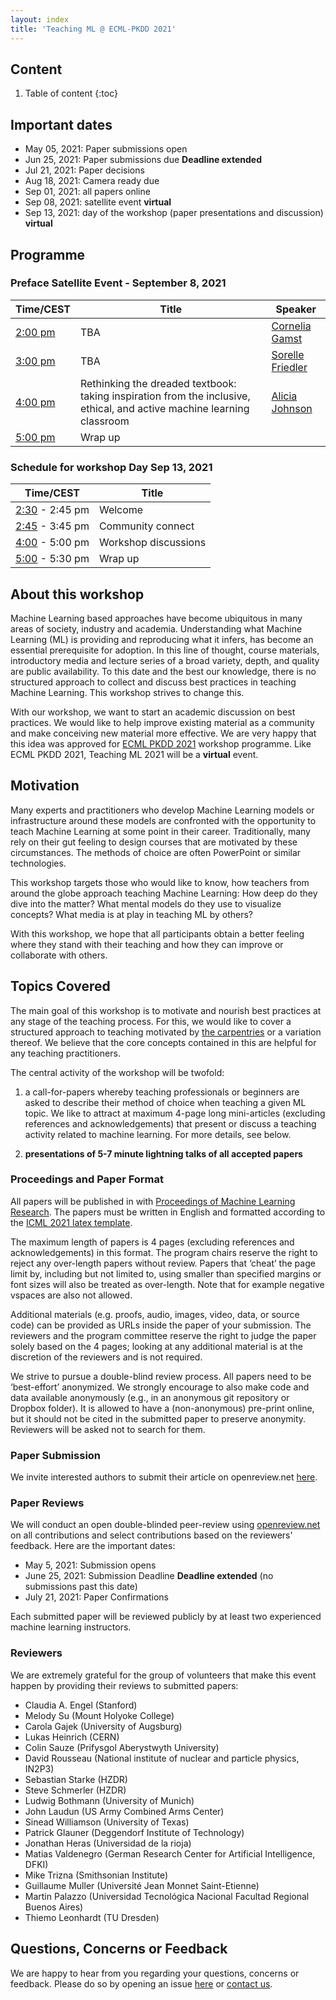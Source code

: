 ```yaml
---
layout: index
title: 'Teaching ML @ ECML-PKDD 2021'
---
```


## Content

1. Table of content
{:toc}

## Important dates

* May 05, 2021: Paper submissions open
* Jun 25, 2021: Paper submissions due **Deadline extended**
* Jul 21, 2021: Paper decisions
* Aug 18, 2021: Camera ready due
* Sep 01, 2021: all papers online
* Sep 08, 2021: satellite event **virtual** 
* Sep 13, 2021: day of the workshop (paper presentations and discussion) **virtual** 

## Programme

### Preface Satellite Event - September 8, 2021

| Time/CEST                                                    | Title                                                        | Speaker                                                      |
| ------------------------------------------------------------ | ------------------------------------------------------------ | ------------------------------------------------------------ |
| [2:00 pm](https://www.timeanddate.com/worldclock/fixedtime.html?iso=20200908T1200) | TBA                                                          | [Cornelia Gamst](https://neuland21.de/team/cornelia-gamst/)  |
| [3:00 pm](https://www.timeanddate.com/worldclock/fixedtime.html?iso=20200908T1300) | TBA                                                          | [Sorelle Friedler](http://sorelle.friedler.net/)             |
| [4:00 pm](https://www.timeanddate.com/worldclock/fixedtime.html?iso=20200908T1400) | Rethinking the dreaded textbook: taking inspiration from the inclusive, ethical, and active machine learning classroom | [Alicia Johnson](https://www.macalester.edu/mscs/facultystaff/aliciajohnson/) |
| [5:00 pm](https://www.timeanddate.com/worldclock/fixedtime.html?iso=20200908T1500) | Wrap up                                                      |                                                              |

### Schedule for workshop Day Sep 13, 2021

| Time/CEST | Title   |
| --------- | ------- |
| [2:30](https://www.timeanddate.com/worldclock/fixedtime.html?iso=20200913T1430) - 2:45 pm | Welcome        |
| [2:45](https://www.timeanddate.com/worldclock/fixedtime.html?iso=20200913T1445) - 3:45 pm | Community connect |
| [4:00](https://www.timeanddate.com/worldclock/fixedtime.html?iso=20200913T1400) - 5:00 pm | Workshop discussions |
| [5:00](https://www.timeanddate.com/worldclock/fixedtime.html?iso=20200913T1500) - 5:30 pm | Wrap up |



## About this workshop

Machine Learning based approaches have become ubiquitous in many areas of society, industry and academia. Understanding what Machine Learning (ML) is providing and reproducing what it infers, has become an essential prerequisite for adoption. In this line of thought, course materials, introductory media and lecture series of a broad variety, depth, and quality are public availability. To this date and the best our knowledge, there is no structured approach to collect and discuss best practices in teaching Machine Learning. This workshop strives to change this. 

With our workshop, we want to start an academic discussion on best practices. We would like to help improve existing material as a community and make conceiving new material more effective. We are very happy that this idea was approved for [ECML PKDD 2021](https://2021.ecmlpkdd.org/?page_id=1705) workshop programme. Like ECML PKDD 2021, Teaching ML 2021 will be a **virtual** event.  

## Motivation

Many experts and practitioners who develop Machine Learning models or infrastructure around these models are confronted with the opportunity to teach Machine Learning at some point in their career. Traditionally, many rely on their gut feeling to design courses that are motivated by these circumstances. The methods of choice are often PowerPoint or similar technologies.

This workshop targets those who would like to know, how teachers from around the globe approach teaching Machine Learning: How deep do they dive into the matter? What mental models do they use to visualize concepts? What media is at play in teaching ML by others? 

With this workshop, we hope that all participants obtain a better feeling where they stand with their teaching and how they can improve or collaborate with others.

## Topics Covered

The main goal of this workshop is to motivate and nourish best practices at any stage of the teaching process. For this, we would like to cover a structured approach to teaching motivated by [the carpentries](https://cdh.carpentries.org/) or a variation thereof. We believe that the core concepts contained in this are helpful for any teaching practitioners. 

The central activity of the workshop will be twofold: 

1. a call-for-papers whereby teaching professionals or beginners are asked to describe their method of choice when teaching a given ML topic. We like to attract at maximum 4-page long mini-articles (excluding references and acknowledgements) that present or discuss a teaching activity related to machine learning. For more details, see below.

2. **presentations of 5-7 minute lightning talks of all accepted papers**

### Proceedings and Paper Format

All papers will be published in with [Proceedings of Machine Learning Research](http://proceedings.mlr.press/).
The papers must be written in English and formatted according to the [ICML 2021 latex template](https://github.com/teaching-ml/2021/raw/master/templatefiles/ICML2021%20Template%20--_%20Updated%20for%20TeachingML.zip).

The maximum length of papers is 4 pages (excluding references and acknowledgements) in this format. The program chairs reserve the right to reject any over-length papers without review. Papers that ‘cheat’ the page limit by, including but not limited to, using smaller than specified margins or font sizes will also be treated as over-length. Note that for example negative vspaces are also not allowed.

Additional materials (e.g. proofs, audio, images, video, data, or source code) can be provided as URLs inside the paper of your submission. The reviewers and the program committee reserve the right to judge the paper solely based on the 4 pages; looking at any additional material is at the discretion of the reviewers and is not required.

We strive to pursue a double-blind review process. All papers need to be ‘best-effort’ anonymized. We strongly encourage to also make code and data available anonymously (e.g., in an anonymous git repository or Dropbox folder). It is allowed to have a (non-anonymous) pre-print online, but it should not be cited in the submitted paper to preserve anonymity. Reviewers will be asked not to search for them.

### Paper Submission

We invite interested authors to submit their article on openreview.net [here](https://openreview.net/group?id=ecmlpkdd.org/ECMLPKDD/2021/Workshop/TeachML).

### Paper Reviews

We will conduct an open double-blinded peer-review using [openreview.net](https://openreview.net) on all contributions and select contributions based on the reviewers' feedback. Here are the important dates:

- May 5, 2021: Submission opens
- June 25, 2021: Submission Deadline **Deadline extended** (no submissions past this date) 
- July 21, 2021: Paper Confirmations

Each submitted paper will be reviewed publicly by at least two experienced machine learning instructors. 


### Reviewers

We are extremely grateful for the group of volunteers that make this event happen by providing their reviews to submitted papers:

- Claudia A. Engel (Stanford)
- Melody Su (Mount Holyoke College)
- Carola Gajek (University of Augsburg)
- Lukas Heinrich (CERN)
- Colin Sauze (Prifysgol Aberystwyth University)
- David Rousseau (National institute of nuclear and particle physics, IN2P3)
- Sebastian Starke (HZDR)
- Steve Schmerler (HZDR)
- Ludwig Bothmann (University of Munich)
- John Laudun (US Army Combined Arms Center)
- Sinead Williamson (University of Texas)
- Patrick Glauner (Deggendorf Institute of Technology)
- Jonathan Heras (Universidad de la rioja)
- Matias Valdenegro (German Research Center for Artificial Intelligence, DFKI)
- Mike Trizna (Smithsonian Institute)
- Guillaume Muller (Université Jean Monnet Saint-Etienne)
- Martin Palazzo (Universidad Tecnológica Nacional Facultad Regional Buenos Aires)
- Thiemo Leonhardt (TU Dresden)

## Questions, Concerns or Feedback

We are happy to hear from you regarding your questions, concerns or feedback. Please do so by opening an issue [here](https://github.com/teaching-ml/2021/) or [contact us](mailto:p.steinbach@hzdr.de).

